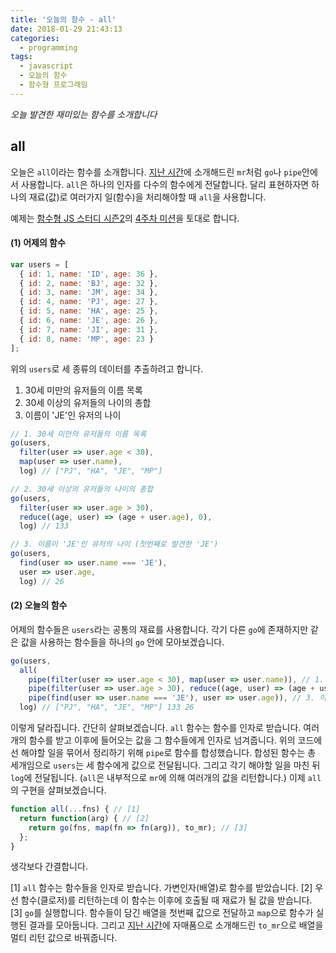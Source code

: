 ```yaml
---
title: '오늘의 함수 - all'
date: 2018-01-29 21:43:13
categories:
  - programming
tags:
  - javascript
  - 오늘의 함수
  - 함수형 프로그래밍
---
```

_오늘 발견한 재미있는 함수를 소개합니다_

## all

오늘은 `all`이라는 함수를 소개합니다. [지난 시간](/programming/javascript-daily-function-14/)에 소개해드린 `mr`처럼 `go`나 `pipe`안에서 사용합니다. `all`은 하나의 인자를 다수의 함수에게 전달합니다. 달리 표현하자면 하나의 재료(값)로 여러가지 일(함수)을 처리해야할 때 `all`을 사용합니다.

예제는 [함수형 JS 스터디 시즌2](https://github.com/joeunha/functional-js-study2)의 [4주차 미션](https://github.com/joeunha/functional-js-study2/issues/4)을 토대로 합니다.

#### (1) 어제의 함수

```javascript
var users = [
  { id: 1, name: 'ID', age: 36 },
  { id: 2, name: 'BJ', age: 32 },
  { id: 3, name: 'JM', age: 34 },
  { id: 4, name: 'PJ', age: 27 },
  { id: 5, name: 'HA', age: 25 },
  { id: 6, name: 'JE', age: 26 },
  { id: 7, name: 'JI', age: 31 },
  { id: 8, name: 'MP', age: 23 }
];
```

위의 `users`로 세 종류의 데이터를 추출하려고 합니다. 

1. 30세 미만의 유저들의 이름 목록
2. 30세 이상의 유저들의 나이의 총합
3. 이름이 'JE'인 유저의 나이

```javascript
// 1. 30세 미만의 유저들의 이름 목록
go(users,
  filter(user => user.age < 30),
  map(user => user.name),
  log) // ["PJ", "HA", "JE", "MP"]

// 2. 30세 이상의 유저들의 나이의 총합
go(users,
  filter(user => user.age > 30),
  reduce((age, user) => (age + user.age), 0),
  log) // 133

// 3. 이름이 'JE'인 유저의 나이 (첫번째로 발견한 'JE')
go(users,
  find(user => user.name === 'JE'),
  user => user.age,
  log) // 26
```


#### (2) 오늘의 함수
어제의 함수들은 `users`라는 공통의 재료를 사용합니다. 각기 다른 `go`에 존재하지만 같은 값을 사용하는 함수들을 하나의 `go` 안에 모아보겠습니다.

```javascript
go(users,
  all(
    pipe(filter(user => user.age < 30), map(user => user.name)), // 1. 30세 미만의 유저들의 이름 목록
    pipe(filter(user => user.age > 30), reduce((age, user) => (age + user.age), 0)), // 2. 30세 이상의 유저들의 나이의 총합
    pipe(find(user => user.name === 'JE'), user => user.age)), // 3. 이름이 'JE'인 유저의 나이
  log) // ["PJ", "HA", "JE", "MP"] 133 26
```

이렇게 달라집니다. 간단히 살펴보겠습니다. `all` 함수는 함수를 인자로 받습니다. 여러개의 함수를 받고 이후에 들어오는 값을 그 함수들에게 인자로 넘겨줍니다. 위의 코드에선 해야할 일을 묶어서 정리하기 위해 `pipe`로 함수를 합성했습니다. 합성된 함수는 총 세개임으로 `users`는 세 함수에게 값으로 전달됩니다. 그리고 각기 해야할 일을 마친 뒤 `log`에 전달됩니다. (`all`은 내부적으로 `mr`에 의해 여러개의 값을 리턴합니다.) 이제 `all`의 구현을 살펴보겠습니다.


```javascript
function all(...fns) { // [1]
  return function(arg) { // [2]
    return go(fns, map(fn => fn(arg)), to_mr); // [3]
  };
}
```

생각보다 간결합니다.

[1] `all` 함수는 함수들을 인자로 받습니다. 가변인자(배열)로 함수를 받았습니다.
[2] 우선 함수(클로저)를 리턴하는데 이 함수는 이후에 호출될 때 재료가 될 값을 받습니다. 
[3] `go`를 실행합니다. 함수들이 담긴 배열을 첫번째 값으로 전달하고 `map`으로 함수가 실행된 결과를 모아둡니다. 그리고 [지난 시간](/programming/javascript-daily-function-14/)에 자매품으로 소개해드린 `to_mr`으로 배열을 멀티 리턴 값으로 바꿔줍니다.
